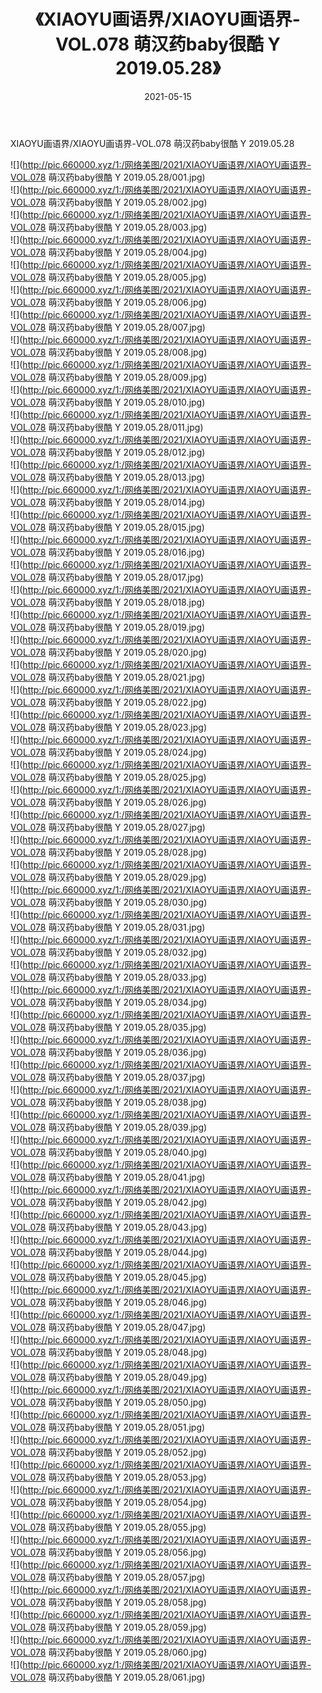 ﻿---
layout: post
title:  《XIAOYU画语界/XIAOYU画语界-VOL.078 萌汉药baby很酷 Y 2019.05.28》
date:   2021-05-15
img: http://pic.660000.xyz/1:/网络美图/2021/XIAOYU画语界/XIAOYU画语界-VOL.078 萌汉药baby很酷 Y 2019.05.28/000.jpg
categories: [美女, 清纯, 唯美]
---

XIAOYU画语界/XIAOYU画语界-VOL.078 萌汉药baby很酷 Y 2019.05.28

 ![](http://pic.660000.xyz/1:/网络美图/2021/XIAOYU画语界/XIAOYU画语界-VOL.078 萌汉药baby很酷 Y 2019.05.28/001.jpg) <br>![](http://pic.660000.xyz/1:/网络美图/2021/XIAOYU画语界/XIAOYU画语界-VOL.078 萌汉药baby很酷 Y 2019.05.28/002.jpg) <br>![](http://pic.660000.xyz/1:/网络美图/2021/XIAOYU画语界/XIAOYU画语界-VOL.078 萌汉药baby很酷 Y 2019.05.28/003.jpg) <br>![](http://pic.660000.xyz/1:/网络美图/2021/XIAOYU画语界/XIAOYU画语界-VOL.078 萌汉药baby很酷 Y 2019.05.28/004.jpg) <br>![](http://pic.660000.xyz/1:/网络美图/2021/XIAOYU画语界/XIAOYU画语界-VOL.078 萌汉药baby很酷 Y 2019.05.28/005.jpg) <br>![](http://pic.660000.xyz/1:/网络美图/2021/XIAOYU画语界/XIAOYU画语界-VOL.078 萌汉药baby很酷 Y 2019.05.28/006.jpg) <br>![](http://pic.660000.xyz/1:/网络美图/2021/XIAOYU画语界/XIAOYU画语界-VOL.078 萌汉药baby很酷 Y 2019.05.28/007.jpg) <br>![](http://pic.660000.xyz/1:/网络美图/2021/XIAOYU画语界/XIAOYU画语界-VOL.078 萌汉药baby很酷 Y 2019.05.28/008.jpg) <br>![](http://pic.660000.xyz/1:/网络美图/2021/XIAOYU画语界/XIAOYU画语界-VOL.078 萌汉药baby很酷 Y 2019.05.28/009.jpg) <br>![](http://pic.660000.xyz/1:/网络美图/2021/XIAOYU画语界/XIAOYU画语界-VOL.078 萌汉药baby很酷 Y 2019.05.28/010.jpg) <br>![](http://pic.660000.xyz/1:/网络美图/2021/XIAOYU画语界/XIAOYU画语界-VOL.078 萌汉药baby很酷 Y 2019.05.28/011.jpg) <br>![](http://pic.660000.xyz/1:/网络美图/2021/XIAOYU画语界/XIAOYU画语界-VOL.078 萌汉药baby很酷 Y 2019.05.28/012.jpg) <br>![](http://pic.660000.xyz/1:/网络美图/2021/XIAOYU画语界/XIAOYU画语界-VOL.078 萌汉药baby很酷 Y 2019.05.28/013.jpg) <br>![](http://pic.660000.xyz/1:/网络美图/2021/XIAOYU画语界/XIAOYU画语界-VOL.078 萌汉药baby很酷 Y 2019.05.28/014.jpg) <br>![](http://pic.660000.xyz/1:/网络美图/2021/XIAOYU画语界/XIAOYU画语界-VOL.078 萌汉药baby很酷 Y 2019.05.28/015.jpg) <br>![](http://pic.660000.xyz/1:/网络美图/2021/XIAOYU画语界/XIAOYU画语界-VOL.078 萌汉药baby很酷 Y 2019.05.28/016.jpg) <br>![](http://pic.660000.xyz/1:/网络美图/2021/XIAOYU画语界/XIAOYU画语界-VOL.078 萌汉药baby很酷 Y 2019.05.28/017.jpg) <br>![](http://pic.660000.xyz/1:/网络美图/2021/XIAOYU画语界/XIAOYU画语界-VOL.078 萌汉药baby很酷 Y 2019.05.28/018.jpg) <br>![](http://pic.660000.xyz/1:/网络美图/2021/XIAOYU画语界/XIAOYU画语界-VOL.078 萌汉药baby很酷 Y 2019.05.28/019.jpg) <br>![](http://pic.660000.xyz/1:/网络美图/2021/XIAOYU画语界/XIAOYU画语界-VOL.078 萌汉药baby很酷 Y 2019.05.28/020.jpg) <br>![](http://pic.660000.xyz/1:/网络美图/2021/XIAOYU画语界/XIAOYU画语界-VOL.078 萌汉药baby很酷 Y 2019.05.28/021.jpg) <br>![](http://pic.660000.xyz/1:/网络美图/2021/XIAOYU画语界/XIAOYU画语界-VOL.078 萌汉药baby很酷 Y 2019.05.28/022.jpg) <br>![](http://pic.660000.xyz/1:/网络美图/2021/XIAOYU画语界/XIAOYU画语界-VOL.078 萌汉药baby很酷 Y 2019.05.28/023.jpg) <br>![](http://pic.660000.xyz/1:/网络美图/2021/XIAOYU画语界/XIAOYU画语界-VOL.078 萌汉药baby很酷 Y 2019.05.28/024.jpg) <br>![](http://pic.660000.xyz/1:/网络美图/2021/XIAOYU画语界/XIAOYU画语界-VOL.078 萌汉药baby很酷 Y 2019.05.28/025.jpg) <br>![](http://pic.660000.xyz/1:/网络美图/2021/XIAOYU画语界/XIAOYU画语界-VOL.078 萌汉药baby很酷 Y 2019.05.28/026.jpg) <br>![](http://pic.660000.xyz/1:/网络美图/2021/XIAOYU画语界/XIAOYU画语界-VOL.078 萌汉药baby很酷 Y 2019.05.28/027.jpg) <br>![](http://pic.660000.xyz/1:/网络美图/2021/XIAOYU画语界/XIAOYU画语界-VOL.078 萌汉药baby很酷 Y 2019.05.28/028.jpg) <br>![](http://pic.660000.xyz/1:/网络美图/2021/XIAOYU画语界/XIAOYU画语界-VOL.078 萌汉药baby很酷 Y 2019.05.28/029.jpg) <br>![](http://pic.660000.xyz/1:/网络美图/2021/XIAOYU画语界/XIAOYU画语界-VOL.078 萌汉药baby很酷 Y 2019.05.28/030.jpg) <br>![](http://pic.660000.xyz/1:/网络美图/2021/XIAOYU画语界/XIAOYU画语界-VOL.078 萌汉药baby很酷 Y 2019.05.28/031.jpg) <br>![](http://pic.660000.xyz/1:/网络美图/2021/XIAOYU画语界/XIAOYU画语界-VOL.078 萌汉药baby很酷 Y 2019.05.28/032.jpg) <br>![](http://pic.660000.xyz/1:/网络美图/2021/XIAOYU画语界/XIAOYU画语界-VOL.078 萌汉药baby很酷 Y 2019.05.28/033.jpg) <br>![](http://pic.660000.xyz/1:/网络美图/2021/XIAOYU画语界/XIAOYU画语界-VOL.078 萌汉药baby很酷 Y 2019.05.28/034.jpg) <br>![](http://pic.660000.xyz/1:/网络美图/2021/XIAOYU画语界/XIAOYU画语界-VOL.078 萌汉药baby很酷 Y 2019.05.28/035.jpg) <br>![](http://pic.660000.xyz/1:/网络美图/2021/XIAOYU画语界/XIAOYU画语界-VOL.078 萌汉药baby很酷 Y 2019.05.28/036.jpg) <br>![](http://pic.660000.xyz/1:/网络美图/2021/XIAOYU画语界/XIAOYU画语界-VOL.078 萌汉药baby很酷 Y 2019.05.28/037.jpg) <br>![](http://pic.660000.xyz/1:/网络美图/2021/XIAOYU画语界/XIAOYU画语界-VOL.078 萌汉药baby很酷 Y 2019.05.28/038.jpg) <br>![](http://pic.660000.xyz/1:/网络美图/2021/XIAOYU画语界/XIAOYU画语界-VOL.078 萌汉药baby很酷 Y 2019.05.28/039.jpg) <br>![](http://pic.660000.xyz/1:/网络美图/2021/XIAOYU画语界/XIAOYU画语界-VOL.078 萌汉药baby很酷 Y 2019.05.28/040.jpg) <br>![](http://pic.660000.xyz/1:/网络美图/2021/XIAOYU画语界/XIAOYU画语界-VOL.078 萌汉药baby很酷 Y 2019.05.28/041.jpg) <br>![](http://pic.660000.xyz/1:/网络美图/2021/XIAOYU画语界/XIAOYU画语界-VOL.078 萌汉药baby很酷 Y 2019.05.28/042.jpg) <br>![](http://pic.660000.xyz/1:/网络美图/2021/XIAOYU画语界/XIAOYU画语界-VOL.078 萌汉药baby很酷 Y 2019.05.28/043.jpg) <br>![](http://pic.660000.xyz/1:/网络美图/2021/XIAOYU画语界/XIAOYU画语界-VOL.078 萌汉药baby很酷 Y 2019.05.28/044.jpg) <br>![](http://pic.660000.xyz/1:/网络美图/2021/XIAOYU画语界/XIAOYU画语界-VOL.078 萌汉药baby很酷 Y 2019.05.28/045.jpg) <br>![](http://pic.660000.xyz/1:/网络美图/2021/XIAOYU画语界/XIAOYU画语界-VOL.078 萌汉药baby很酷 Y 2019.05.28/046.jpg) <br>![](http://pic.660000.xyz/1:/网络美图/2021/XIAOYU画语界/XIAOYU画语界-VOL.078 萌汉药baby很酷 Y 2019.05.28/047.jpg) <br>![](http://pic.660000.xyz/1:/网络美图/2021/XIAOYU画语界/XIAOYU画语界-VOL.078 萌汉药baby很酷 Y 2019.05.28/048.jpg) <br>![](http://pic.660000.xyz/1:/网络美图/2021/XIAOYU画语界/XIAOYU画语界-VOL.078 萌汉药baby很酷 Y 2019.05.28/049.jpg) <br>![](http://pic.660000.xyz/1:/网络美图/2021/XIAOYU画语界/XIAOYU画语界-VOL.078 萌汉药baby很酷 Y 2019.05.28/050.jpg) <br>![](http://pic.660000.xyz/1:/网络美图/2021/XIAOYU画语界/XIAOYU画语界-VOL.078 萌汉药baby很酷 Y 2019.05.28/051.jpg) <br>![](http://pic.660000.xyz/1:/网络美图/2021/XIAOYU画语界/XIAOYU画语界-VOL.078 萌汉药baby很酷 Y 2019.05.28/052.jpg) <br>![](http://pic.660000.xyz/1:/网络美图/2021/XIAOYU画语界/XIAOYU画语界-VOL.078 萌汉药baby很酷 Y 2019.05.28/053.jpg) <br>![](http://pic.660000.xyz/1:/网络美图/2021/XIAOYU画语界/XIAOYU画语界-VOL.078 萌汉药baby很酷 Y 2019.05.28/054.jpg) <br>![](http://pic.660000.xyz/1:/网络美图/2021/XIAOYU画语界/XIAOYU画语界-VOL.078 萌汉药baby很酷 Y 2019.05.28/055.jpg) <br>![](http://pic.660000.xyz/1:/网络美图/2021/XIAOYU画语界/XIAOYU画语界-VOL.078 萌汉药baby很酷 Y 2019.05.28/056.jpg) <br>![](http://pic.660000.xyz/1:/网络美图/2021/XIAOYU画语界/XIAOYU画语界-VOL.078 萌汉药baby很酷 Y 2019.05.28/057.jpg) <br>![](http://pic.660000.xyz/1:/网络美图/2021/XIAOYU画语界/XIAOYU画语界-VOL.078 萌汉药baby很酷 Y 2019.05.28/058.jpg) <br>![](http://pic.660000.xyz/1:/网络美图/2021/XIAOYU画语界/XIAOYU画语界-VOL.078 萌汉药baby很酷 Y 2019.05.28/059.jpg) <br>![](http://pic.660000.xyz/1:/网络美图/2021/XIAOYU画语界/XIAOYU画语界-VOL.078 萌汉药baby很酷 Y 2019.05.28/060.jpg) <br>![](http://pic.660000.xyz/1:/网络美图/2021/XIAOYU画语界/XIAOYU画语界-VOL.078 萌汉药baby很酷 Y 2019.05.28/061.jpg) <br>